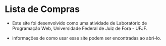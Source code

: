 # Lista de Compras

 - Este site foi desenvolvido como uma atividade de Laboratório de Programação Web, Universidade Federal de Juiz de Fora - UFJF.
 
 - informações de como usar esse site podem ser encontradas ao abri-lo.
